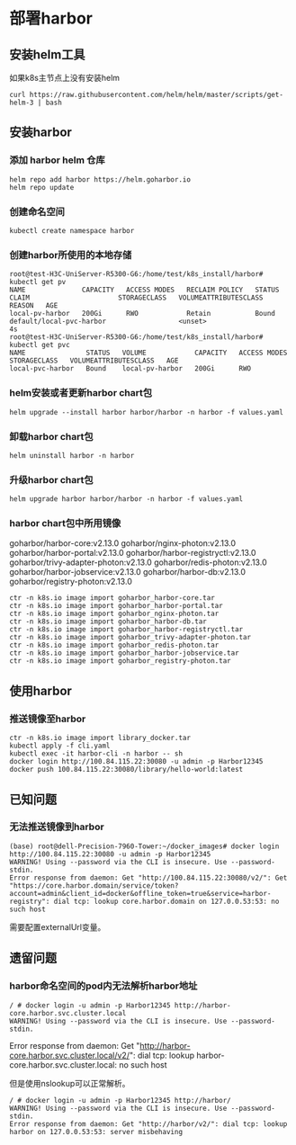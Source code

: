 # 部署harbor

## 安装helm工具

如果k8s主节点上没有安装helm

    curl https://raw.githubusercontent.com/helm/helm/master/scripts/get-helm-3 | bash

## 安装harbor

### 添加 harbor helm 仓库

    helm repo add harbor https://helm.goharbor.io
    helm repo update

### 创建命名空间

    kubectl create namespace harbor

### 创建harbor所使用的本地存储

    root@test-H3C-UniServer-R5300-G6:/home/test/k8s_install/harbor#
    kubectl get pv
    NAME              CAPACITY   ACCESS MODES   RECLAIM POLICY   STATUS   CLAIM                      STORAGECLASS   VOLUMEATTRIBUTESCLASS   REASON   AGE
    local-pv-harbor   200Gi      RWO            Retain           Bound    default/local-pvc-harbor                  <unset>                          4s
    root@test-H3C-UniServer-R5300-G6:/home/test/k8s_install/harbor# kubectl get pvc
    NAME               STATUS   VOLUME            CAPACITY   ACCESS MODES   STORAGECLASS   VOLUMEATTRIBUTESCLASS   AGE
    local-pvc-harbor   Bound    local-pv-harbor   200Gi      RWO     

### helm安装或者更新harbor chart包

    helm upgrade --install harbor harbor/harbor -n harbor -f values.yaml

### 卸载harbor chart包

    helm uninstall harbor -n harbor

### 升级harbor chart包

    helm upgrade harbor harbor/harbor -n harbor -f values.yaml

### harbor chart包中所用镜像

goharbor/harbor-core:v2.13.0
goharbor/nginx-photon:v2.13.0
goharbor/harbor-portal:v2.13.0
goharbor/harbor-registryctl:v2.13.0
goharbor/trivy-adapter-photon:v2.13.0
goharbor/redis-photon:v2.13.0
goharbor/harbor-jobservice:v2.13.0
goharbor/harbor-db:v2.13.0
goharbor/registry-photon:v2.13.0

    ctr -n k8s.io image import goharbor_harbor-core.tar
    ctr -n k8s.io image import goharbor_harbor-portal.tar
    ctr -n k8s.io image import goharbor_nginx-photon.tar
    ctr -n k8s.io image import goharbor_harbor-db.tar
    ctr -n k8s.io image import goharbor_harbor-registryctl.tar
    ctr -n k8s.io image import goharbor_trivy-adapter-photon.tar
    ctr -n k8s.io image import goharbor_redis-photon.tar
    ctr -n k8s.io image import goharbor_harbor-jobservice.tar
    ctr -n k8s.io image import goharbor_registry-photon.tar

## 使用harbor

### 推送镜像至harbor

    ctr -n k8s.io image import library_docker.tar
    kubectl apply -f cli.yaml
    kubectl exec -it harbor-cli -n harbor -- sh
    docker login http://100.84.115.22:30080 -u admin -p Harbor12345
    docker push 100.84.115.22:30080/library/hello-world:latest

## 已知问题

### 无法推送镜像到harbor

    (base) root@dell-Precision-7960-Tower:~/docker_images# docker login http://100.84.115.22:30080 -u admin -p Harbor12345
    WARNING! Using --password via the CLI is insecure. Use --password-stdin.
    Error response from daemon: Get "http://100.84.115.22:30080/v2/": Get "https://core.harbor.domain/service/token?account=admin&client_id=docker&offline_token=true&service=harbor-registry": dial tcp: lookup core.harbor.domain on 127.0.0.53:53: no such host

需要配置externalUrl变量。

## 遗留问题

### harbor命名空间的pod内无法解析harbor地址

    / # docker login -u admin -p Harbor12345 http://harbor-core.harbor.svc.cluster.local
    WARNING! Using --password via the CLI is insecure. Use --password-stdin.
Error response from daemon: Get "http://harbor-core.harbor.svc.cluster.local/v2/": dial tcp: lookup harbor-core.harbor.svc.cluster.local: no such host

但是使用nslookup可以正常解析。

    / # docker login -u admin -p Harbor12345 http://harbor/
    WARNING! Using --password via the CLI is insecure. Use --password-stdin.
    Error response from daemon: Get "http://harbor/v2/": dial tcp: lookup harbor on 127.0.0.53:53: server misbehaving

